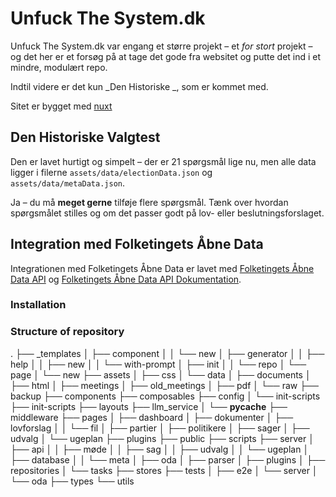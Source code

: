 # Unfuck The System.dk

Unfuck The System.dk var engang et større projekt – et _for stort_ projekt – og det her er et forsøg på at tage det gode fra websitet og putte det ind i et mindre, modulært repo.

Indtil videre er det kun _Den Historiske _, som er kommet med.

Sitet er bygget med [nuxt](https://v3.nuxtjs.org)

## Den Historiske Valgtest

Den er lavet hurtigt og simpelt – der er 21 spørgsmål lige nu, men alle data ligger i filerne `assets/data/electionData.json` og `assets/data/metaData.json`.

Ja – du må **meget gerne** tilføje flere spørgsmål. Tænk over hvordan spørgsmålet stilles og om det passer godt på lov- eller beslutningsforslaget.

## Integration med Folketingets Åbne Data

Integrationen med Folketingets Åbne Data er lavet med [Folketingets Åbne Data API](https://oda.ft.dk/api) og [Folketingets Åbne Data API Dokumentation](https://oda.ft.dk/api/docs/Overview).

### Installation

### Structure of repository

.
├── \_templates
│ ├── component
│ │ └── new
│ ├── generator
│ │ ├── help
│ │ ├── new
│ │ └── with-prompt
│ ├── init
│ │ └── repo
│ └── page
│ └── new
├── assets
│ ├── css
│ └── data
│ ├── documents
│ ├── html
│ ├── meetings
│ ├── old_meetings
│ ├── pdf
│ └── raw
├── backup
├── components
├── composables
├── config
│ └── init-scripts
├── init-scripts
├── layouts
├── llm_service
│ └── **pycache**
├── middleware
├── pages
│ ├── dashboard
│ ├── dokumenter
│ ├── lovforslag
│ │ └── fil
│ ├── partier
│ ├── politikere
│ ├── sager
│ ├── udvalg
│ └── ugeplan
├── plugins
├── public
├── scripts
├── server
│ ├── api
│ │ ├── møde
│ │ ├── sag
│ │ ├── udvalg
│ │ └── ugeplan
│ ├── database
│ │ └── meta
│ ├── oda
│ ├── parser
│ ├── plugins
│ ├── repositories
│ └── tasks
├── stores
├── tests
│ ├── e2e
│ └── server
│ └── oda
├── types
└── utils
